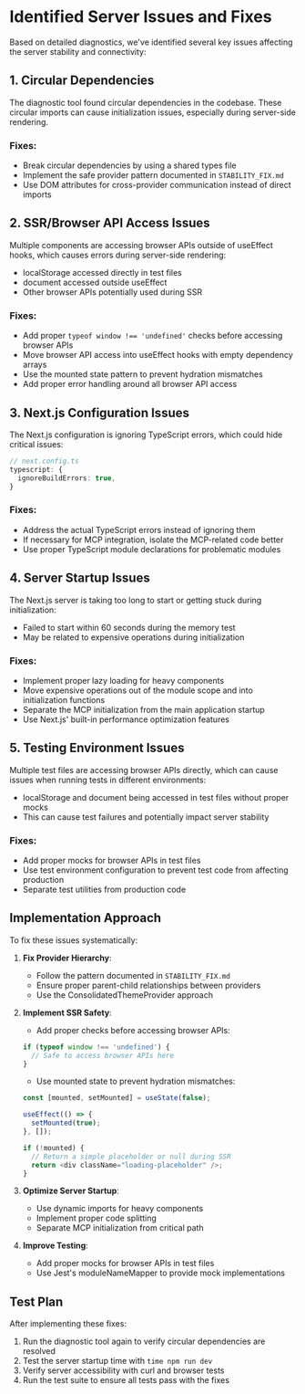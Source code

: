 # Identified Server Issues and Fixes

Based on detailed diagnostics, we've identified several key issues affecting the server stability and connectivity:

## 1. Circular Dependencies

The diagnostic tool found circular dependencies in the codebase. These circular imports can cause initialization issues, especially during server-side rendering.

### Fixes:
- Break circular dependencies by using a shared types file
- Implement the safe provider pattern documented in `STABILITY_FIX.md`
- Use DOM attributes for cross-provider communication instead of direct imports

## 2. SSR/Browser API Access Issues

Multiple components are accessing browser APIs outside of useEffect hooks, which causes errors during server-side rendering:

- localStorage accessed directly in test files
- document accessed outside useEffect
- Other browser APIs potentially used during SSR

### Fixes:
- Add proper `typeof window !== 'undefined'` checks before accessing browser APIs
- Move browser API access into useEffect hooks with empty dependency arrays
- Use the mounted state pattern to prevent hydration mismatches
- Add proper error handling around all browser API access

## 3. Next.js Configuration Issues

The Next.js configuration is ignoring TypeScript errors, which could hide critical issues:

```typescript
// next.config.ts
typescript: {
  ignoreBuildErrors: true,
}
```

### Fixes:
- Address the actual TypeScript errors instead of ignoring them
- If necessary for MCP integration, isolate the MCP-related code better
- Use proper TypeScript module declarations for problematic modules

## 4. Server Startup Issues

The Next.js server is taking too long to start or getting stuck during initialization:

- Failed to start within 60 seconds during the memory test
- May be related to expensive operations during initialization

### Fixes:
- Implement proper lazy loading for heavy components
- Move expensive operations out of the module scope and into initialization functions
- Separate the MCP initialization from the main application startup
- Use Next.js' built-in performance optimization features

## 5. Testing Environment Issues

Multiple test files are accessing browser APIs directly, which can cause issues when running tests in different environments:

- localStorage and document being accessed in test files without proper mocks
- This can cause test failures and potentially impact server stability

### Fixes:
- Add proper mocks for browser APIs in test files
- Use test environment configuration to prevent test code from affecting production
- Separate test utilities from production code

## Implementation Approach

To fix these issues systematically:

1. **Fix Provider Hierarchy**:
   - Follow the pattern documented in `STABILITY_FIX.md`
   - Ensure proper parent-child relationships between providers
   - Use the ConsolidatedThemeProvider approach

2. **Implement SSR Safety**:
   - Add proper checks before accessing browser APIs:
   ```typescript
   if (typeof window !== 'undefined') {
     // Safe to access browser APIs here
   }
   ```
   - Use mounted state to prevent hydration mismatches:
   ```typescript
   const [mounted, setMounted] = useState(false);
   
   useEffect(() => {
     setMounted(true);
   }, []);
   
   if (!mounted) {
     // Return a simple placeholder or null during SSR
     return <div className="loading-placeholder" />;
   }
   ```

3. **Optimize Server Startup**:
   - Use dynamic imports for heavy components
   - Implement proper code splitting
   - Separate MCP initialization from critical path

4. **Improve Testing**:
   - Add proper mocks for browser APIs in test files
   - Use Jest's moduleNameMapper to provide mock implementations

## Test Plan

After implementing these fixes:

1. Run the diagnostic tool again to verify circular dependencies are resolved
2. Test the server startup time with `time npm run dev`
3. Verify server accessibility with curl and browser tests
4. Run the test suite to ensure all tests pass with the fixes